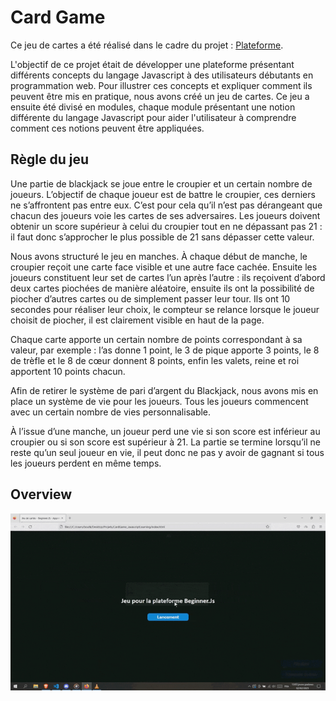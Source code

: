 # Card Game

Ce jeu de cartes a été réalisé dans le cadre du projet : [Plateforme]().

L'objectif de ce projet était de développer une plateforme présentant différents concepts du langage Javascript à des utilisateurs débutants en programmation web. Pour illustrer ces concepts et expliquer comment ils peuvent être mis en pratique, nous avons créé un jeu de cartes. Ce jeu a ensuite été divisé en modules, chaque module présentant une notion différente du langage Javascript pour aider l'utilisateur à comprendre comment ces notions peuvent être appliquées.

## Règle du jeu

Une partie de blackjack se joue entre le croupier et un certain nombre de joueurs. L’objectif de chaque joueur est de battre le croupier, ces derniers ne s’affrontent pas entre eux. C’est pour cela qu’il n’est pas dérangeant que chacun des joueurs voie les cartes de ses adversaires. Les joueurs doivent obtenir un score supérieur à celui du croupier tout en ne dépassant pas 21 : il faut donc s’approcher le plus possible de 21 sans dépasser cette valeur. 

Nous avons structuré le jeu en manches. À chaque début de manche, le croupier reçoit une carte face visible et une autre face cachée. Ensuite les joueurs constituent leur set de cartes l’un après l’autre : ils reçoivent d’abord deux cartes piochées de manière aléatoire, ensuite ils ont la possibilité de piocher d’autres cartes ou de simplement passer leur tour. Ils ont 10 secondes pour réaliser leur choix, le compteur se relance lorsque le joueur choisit de piocher, il est clairement visible en haut de la page. 

Chaque carte apporte un certain nombre de points correspondant à sa valeur, par exemple :  l’as donne 1 point, le 3 de pique apporte 3 points, le 8 de trèfle et le 8 de cœur donnent 8 points, enfin les valets, reine et roi apportent 10 points chacun. 

Afin de retirer le système de pari d’argent du Blackjack, nous avons mis en place un système de vie pour les joueurs. Tous les joueurs commencent avec un certain nombre de vies personnalisable.  

À l’issue d’une manche, un joueur perd une vie si son score est inférieur au croupier ou si son score est supérieur à 21. La partie se termine lorsqu’il ne reste qu’un seul joueur en vie, il peut donc ne pas y avoir de gagnant si tous les joueurs perdent en même temps. 

## Overview

![App Screenshot](./pres.gif)